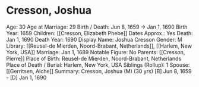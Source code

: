 # Cresson, Joshua

Age: 30
Age at Marriage: 29
Birth / Death: Jun 8, 1659 → Jan 1, 1690
Birth Year: 1659
Children: [[Cresson, Elizabeth Phebe]]
Dates Approx.: Yes
Death: Jan 1, 1690
Death Year: 1690
Display Name: Joshua Cresson
Gender: M
Library: [[Reusel-de Mierden, Noord-Brabant, Netherlands]], [[Harlem, New York, USA]]
Marriage: Jan 1, 1689
Notable Figure: No
Parents: [[Cresson, Pierre]]
Place of Birth: Reusel-de Mierden, Noord-Brabant, Netherlands
Place of Death / Burial: Harlem, New York, USA
Siblings (Rollup): 1
Spouse: [[Gerritsen, Alche]]
Summary: Cresson, Joshua (M) (30 yrs)
[B] Jun 8, 1659 - [D] Jan 1, 1690